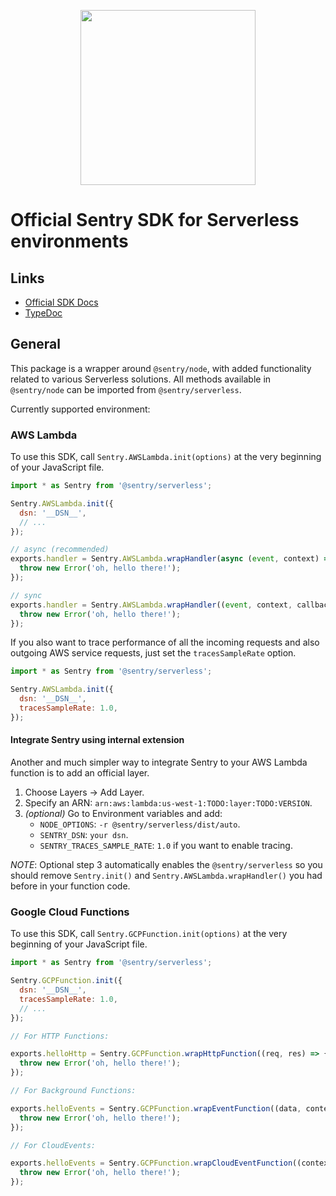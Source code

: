 <p align="center">
  <a href="https://sentry.io" target="_blank" align="center">
    <img src="https://sentry-brand.storage.googleapis.com/sentry-logo-black.png" width="280">
  </a>
  <br />
</p>

# Official Sentry SDK for Serverless environments

## Links

- [Official SDK Docs](https://docs.sentry.io/)
- [TypeDoc](http://getsentry.github.io/sentry-javascript/)

## General

This package is a wrapper around `@sentry/node`, with added functionality related to various Serverless solutions. All
methods available in `@sentry/node` can be imported from `@sentry/serverless`.

Currently supported environment:

### AWS Lambda

To use this SDK, call `Sentry.AWSLambda.init(options)` at the very beginning of your JavaScript file.

```javascript
import * as Sentry from '@sentry/serverless';

Sentry.AWSLambda.init({
  dsn: '__DSN__',
  // ...
});

// async (recommended)
exports.handler = Sentry.AWSLambda.wrapHandler(async (event, context) => {
  throw new Error('oh, hello there!');
});

// sync
exports.handler = Sentry.AWSLambda.wrapHandler((event, context, callback) => {
  throw new Error('oh, hello there!');
});
```

If you also want to trace performance of all the incoming requests and also outgoing AWS service requests, just set the `tracesSampleRate` option. 

```javascript
import * as Sentry from '@sentry/serverless';

Sentry.AWSLambda.init({
  dsn: '__DSN__',
  tracesSampleRate: 1.0,
});
```

#### Integrate Sentry using internal extension

Another and much simpler way to integrate Sentry to your AWS Lambda function is to add an official layer.

1. Choose Layers -> Add Layer.
2. Specify an ARN: `arn:aws:lambda:us-west-1:TODO:layer:TODO:VERSION`.
3. *(optional)* Go to Environment variables and add:
   - `NODE_OPTIONS`: `-r @sentry/serverless/dist/auto`.
   - `SENTRY_DSN`: `your dsn`.
   - `SENTRY_TRACES_SAMPLE_RATE`: `1.0` if you want to enable tracing.

*NOTE*: Optional step 3 automatically enables the `@sentry/serverless` so you should remove `Sentry.init()` and `Sentry.AWSLambda.wrapHandler()` you had before in your function code.

### Google Cloud Functions

To use this SDK, call `Sentry.GCPFunction.init(options)` at the very beginning of your JavaScript file.

```javascript
import * as Sentry from '@sentry/serverless';

Sentry.GCPFunction.init({
  dsn: '__DSN__',
  tracesSampleRate: 1.0,
  // ...
});

// For HTTP Functions:

exports.helloHttp = Sentry.GCPFunction.wrapHttpFunction((req, res) => {
  throw new Error('oh, hello there!');
});

// For Background Functions:

exports.helloEvents = Sentry.GCPFunction.wrapEventFunction((data, context, callback) => {
  throw new Error('oh, hello there!');
});

// For CloudEvents:

exports.helloEvents = Sentry.GCPFunction.wrapCloudEventFunction((context, callback) => {
  throw new Error('oh, hello there!');
});
```
